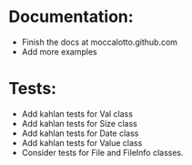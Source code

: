 Documentation:
==============
- Finish the docs at moccalotto.github.com
- Add more examples

Tests:
======

* Add kahlan tests for Val class
* Add kahlan tests for Size class
* Add kahlan tests for Date class
* Add kahlan tests for Value class
* Consider tests for File and FileInfo classes.
